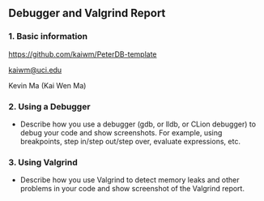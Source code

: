 ## Debugger and Valgrind Report

### 1. Basic information

https://github.com/kaiwm/PeterDB-template

kaiwm@uci.edu

Kevin Ma (Kai Wen Ma)

### 2. Using a Debugger
- Describe how you use a debugger (gdb, or lldb, or CLion debugger) to debug your code and show screenshots. 
For example, using breakpoints, step in/step out/step over, evaluate expressions, etc. 


### 3. Using Valgrind
- Describe how you use Valgrind to detect memory leaks and other problems in your code and show screenshot of the Valgrind report.
